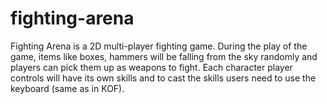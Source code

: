 # fighting-arena
Fighting Arena is a 2D multi-player fighting game.  During the play of the game, items like boxes, hammers will be falling from the sky randomly and players can pick them up as weapons to fight. Each character player controls will have its own skills and to cast the skills users need to use the keyboard (same as in KOF). 
